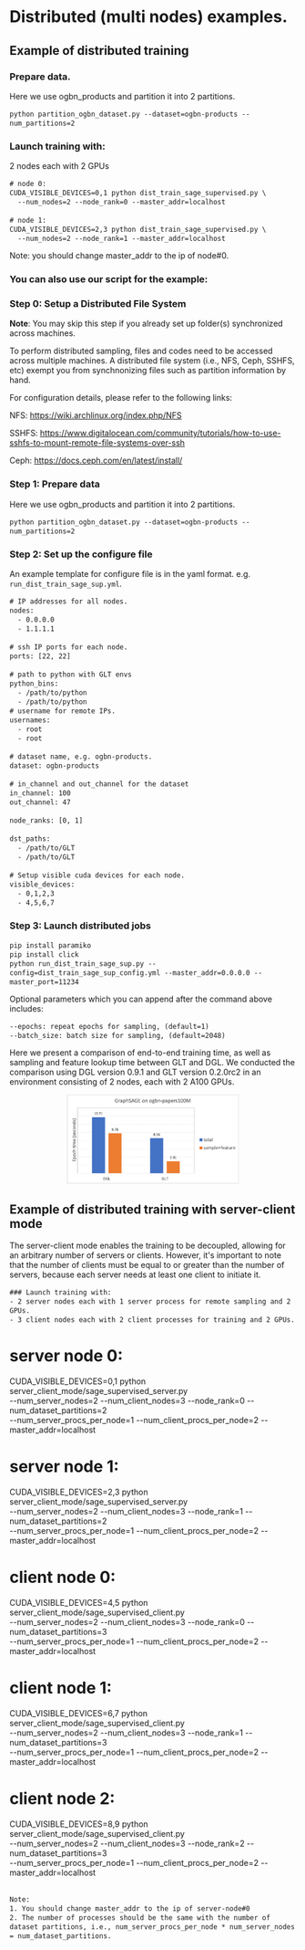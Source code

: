# Distributed (multi nodes) examples.
## Example of distributed training
### Prepare data.
Here we use ogbn_products and partition it into 2 partitions.
```
python partition_ogbn_dataset.py --dataset=ogbn-products --num_partitions=2
```
### Launch training with:
2 nodes each with 2 GPUs
```
# node 0:
CUDA_VISIBLE_DEVICES=0,1 python dist_train_sage_supervised.py \
  --num_nodes=2 --node_rank=0 --master_addr=localhost

# node 1:
CUDA_VISIBLE_DEVICES=2,3 python dist_train_sage_supervised.py \
  --num_nodes=2 --node_rank=1 --master_addr=localhost
```

Note: you should change master_addr to the ip of node#0.

### You can also use our script for the example:
### Step 0: Setup a Distributed File System
**Note**: You may skip this step if you already set up folder(s) synchronized across machines.

To perform distributed sampling, files and codes need to be accessed across multiple machines. A distributed file system (i.e., NFS, Ceph, SSHFS, etc) exempt you from synchnonizing files such as partition information by hand.

For configuration details, please refer to the following links:

NFS: https://wiki.archlinux.org/index.php/NFS

SSHFS: https://www.digitalocean.com/community/tutorials/how-to-use-sshfs-to-mount-remote-file-systems-over-ssh

Ceph: https://docs.ceph.com/en/latest/install/

### Step 1: Prepare data
Here we use ogbn_products and partition it into 2 partitions.
```
python partition_ogbn_dataset.py --dataset=ogbn-products --num_partitions=2
```

### Step 2: Set up the configure file
An example template for configure file is in the yaml format. e.g.
`run_dist_train_sage_sup.yml`.

```
# IP addresses for all nodes.
nodes:
  - 0.0.0.0
  - 1.1.1.1

# ssh IP ports for each node.
ports: [22, 22]

# path to python with GLT envs
python_bins:
  - /path/to/python
  - /path/to/python
# username for remote IPs.
usernames:
  - root
  - root

# dataset name, e.g. ogbn-products.
dataset: ogbn-products

# in_channel and out_channel for the dataset
in_channel: 100
out_channel: 47

node_ranks: [0, 1]

dst_paths:
  - /path/to/GLT
  - /path/to/GLT

# Setup visible cuda devices for each node.
visible_devices:
  - 0,1,2,3
  - 4,5,6,7
```

### Step 3: Launch distributed jobs

```
pip install paramiko
pip install click
python run_dist_train_sage_sup.py --config=dist_train_sage_sup_config.yml --master_addr=0.0.0.0 --master_port=11234
```

Optional parameters which you can append after the command above includes:
```
--epochs: repeat epochs for sampling, (default=1)
--batch_size: batch size for sampling, (default=2048)

```


Here we present a comparison of end-to-end training time, as well as
sampling and feature lookup time between GLT and DGL.
We conducted the comparison using DGL version 0.9.1 and GLT version 0.2.0rc2
in an environment consisting of 2 nodes, each with 2 A100 GPUs.

<p align="center">
  <img width="60%" src=../../docs/figures/glt_dgl.png />
</p>




## Example of distributed training with server-client mode
The server-client mode enables the training to be decoupled, allowing for an arbitrary number of servers or clients. However, it's important to note that the number of clients must be equal to or greater than the number of servers, because each server needs at least one client to initiate it.

```
### Launch training with:
- 2 server nodes each with 1 server process for remote sampling and 2 GPUs.
- 3 client nodes each with 2 client processes for training and 2 GPUs.
```
# server node 0:
CUDA_VISIBLE_DEVICES=0,1 python server_client_mode/sage_supervised_server.py \
  --num_server_nodes=2 --num_client_nodes=3 --node_rank=0 --num_dataset_partitions=2 \
  --num_server_procs_per_node=1 --num_client_procs_per_node=2 --master_addr=localhost

# server node 1:
CUDA_VISIBLE_DEVICES=2,3 python server_client_mode/sage_supervised_server.py \
  --num_server_nodes=2 --num_client_nodes=3 --node_rank=1 --num_dataset_partitions=2 \
  --num_server_procs_per_node=1 --num_client_procs_per_node=2 --master_addr=localhost

# client node 0:
CUDA_VISIBLE_DEVICES=4,5 python server_client_mode/sage_supervised_client.py \
  --num_server_nodes=2 --num_client_nodes=3 --node_rank=0 --num_dataset_partitions=3 \
  --num_server_procs_per_node=1 --num_client_procs_per_node=2 --master_addr=localhost

# client node 1:
CUDA_VISIBLE_DEVICES=6,7 python server_client_mode/sage_supervised_client.py \
  --num_server_nodes=2 --num_client_nodes=3 --node_rank=1 --num_dataset_partitions=3 \
  --num_server_procs_per_node=1 --num_client_procs_per_node=2 --master_addr=localhost

# client node 2:
CUDA_VISIBLE_DEVICES=8,9 python server_client_mode/sage_supervised_client.py \
  --num_server_nodes=2 --num_client_nodes=3 --node_rank=2 --num_dataset_partitions=3 \
  --num_server_procs_per_node=1 --num_client_procs_per_node=2 --master_addr=localhost
```

Note: 
1. You should change master_addr to the ip of server-node#0
2. The number of processes should be the same with the number of dataset partitions, i.e., num_server_procs_per_node * num_server_nodes = num_dataset_partitions.
